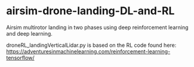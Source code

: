 # airsim-drone-landing-DL-and-RL
Airsim multirotor landing in two phases using deep reinforcement learning and deep learning.

droneRL_landingVerticalLidar.py is based on the RL code found here: https://adventuresinmachinelearning.com/reinforcement-learning-tensorflow/

